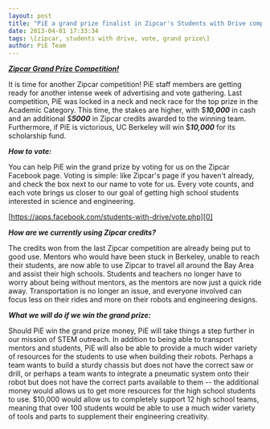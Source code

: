 ```yaml
---
layout: post
title: "PiE a grand prize finalist in Zipcar's Students with Drive competition! Vote for us!"
date: 2013-04-01 17:33:34
tags: \[zipcar, students with drive, vote, grand prize\]
author: PiE Team
---
```


[**_Zipcar Grand Prize Competition!_**][0]

It is time for another Zipcar competition! PiE staff members are getting ready for another intense week of advertising and vote gathering.  Last competition, PiE was locked in a neck and neck race for the top prize in the Academic Category. This time, the stakes are higher, with $_**10,000**_ in cash and an additional $_**5000**_ in Zipcar credits awarded to the winning team.  Furthermore, if PiE is victorious, UC Berkeley will win $_**10,000**_ for its scholarship fund. 

**_How to vote:_**

You can help PiE win the grand prize by voting for us on the Zipcar Facebook page.  Voting is simple:  like Zipcar's page if you haven't already, and check the box next to our name to vote for us.  Every vote counts, and each vote brings us closer to our goal of getting high school students interested in science and engineering.

[https://apps.facebook.com/students-with-drive/vote.php][0]

**_How are we currently using Zipcar credits?_**

The credits won from the last Zipcar competition are already being put to good use.  Mentors who would have been stuck in Berkeley, unable to reach their students, are now able to use Zipcar to travel all around the Bay Area and assist their high schools.  Students and teachers no longer have to worry about being without mentors, as the mentors are now just a quick ride away. Transportation is no longer an issue, and everyone involved can focus less on their rides and more on their robots and engineering designs. 

**_What we will do if we win the grand prize:_**

Should PiE win the grand prize money, PiE will take things a step further in our mission of STEM outreach.  In addition to being able to transport mentors and students, PiE will also be able to provide a much wider variety of resources for the students to use when building their robots. Perhaps a team wants to build a sturdy chassis but does not have the correct saw or drill, or perhaps a team wants to integrate a pneumatic system onto their robot but does not have the correct parts available to them -- the additional money would allows us to get more resources for the high school students to use.  $10,000 would allow us to completely support 12 high school teams, meaning that over 100 students would be able to use a much wider variety of tools and parts to supplement their engineering creativity.



[0]: https://apps.facebook.com/students-with-drive/vote.php